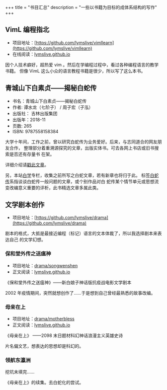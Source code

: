 +++
title = "书目汇总"
description = "一些以书籍为目标的成体系结构的写作"
+++

## VimL 编程指北

* 项目地址：[https://github.com/lymslive/vimllearn](https://github.com/lymslive/vimllearn)
* 在线阅读：[lymslive.github.io](https://lymslive.github.io/vimllearn/)

因个人技术癖好，超热爱 vim 。然后在学编程过程中，看过各种编程语言的教学书籍。
但像 VimL 这么小众的语言教程书籍是很少，所以写了这么本书。

## 青城山下白素贞——揭秘白蛇传

* 书名：青城山下白素贞——揭秘白蛇传
* 作者: 谭水龙（七阶子） / 周子宏（子泓）
* 出版社： 吉林出版集团
* 出版年：2018-11
* 页数: 265
* ISBN: 9787558158384

大学十年间，工作之前，曾以研究白蛇传为业务爱好。后来，与志同道合的网友朋友合作，
整理部分着重溯源探究的文章，出版实体书。可去各网上书店或旧书搜索是否还有存量书
在架。

详细介绍请[戳此文章](/white/book-jiemi-baishezhuan-jianjie)。

另，本站[白学](/white)专栏，收集之前所写之白蛇文章，若有新章也将归于此。
标签[白蛇传](/tags/bai-she-chuan/)系指谈谈白蛇传一般问题的文章，或个别作品对白
蛇传某个情节单元或思想流变改编意义重要的评析，此书精选文章多属此类。


## 文学剧本创作

* 项目地址：[https://github.com/lymslive/drama](https://github.com/lymslive/drama)

剧本的格式，大抵是最接近编程（标记）语言的文本体裁了，所以我选择剧本来表达自己
的文学幻想。

### 保和堂外传之送瘟神

* 项目地址：[drama/songwenshen](https://github.com/lymslive/drama/tree/master/songwenshen)
* 正文阅读：[lymslive.github.io](https://lymslive.github.io/drama/songwenshen.html)

《保和堂外传之送瘟神》——新白娘子神话版抗疫战电影文学剧本

2002 年疫情期间，突然就想创作了……于是想到自己曾经最熟悉的故事改编。

### 母亲在上

* 项目地址：[drama/motherbless](https://github.com/lymslive/drama/tree/master/motherbless)
* 正文阅读：[lymslive.github.io](https://lymslive.github.io/drama/motherbless.html)

《母亲在上》 ——2098 末日题材科幻神话浪漫主义英雄史诗

片名偏文艺，想表达的思想却是科幻的。

### 领航东瀛洲

挖坑未填完……

《母亲在上》的续集。去白蛇化的尝试。
